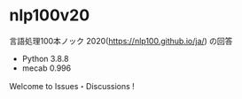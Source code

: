 # nlp100v20
言語処理100本ノック 2020(https://nlp100.github.io/ja/) の回答

- Python 3.8.8
- mecab 0.996

Welcome to Issues・Discussions !
